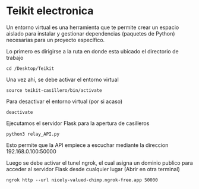 # Teikit electronica

Un entorno virtual es una herramienta que te permite crear un espacio aislado para instalar y gestionar dependencias (paquetes de Python) necesarias para un proyecto específico.

Lo primero es dirigirse a la ruta en donde esta ubicado el directorio de trabajo
```
cd /Desktop/Teikit
```

Una vez ahí, se debe activar el entorno virtual
```
source teikit-casillero/bin/activate
```

Para desactivar el entorno virtual (por si acaso)
```
deactivate
```

Ejecutamos el servidor Flask para la apertura de casilleros
```
python3 relay_API.py
```
Esto permite que la API empiece a escuchar mediante la direccion 192.168.0.100:50000

Luego se debe activar el tunel ngrok, el cual asigna un dominio publico para acceder al servidor Flask desde cualquier lugar (Abrir en otra terminal)
```
ngrok http --url nicely-valued-chimp.ngrok-free.app 50000
```
